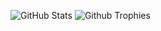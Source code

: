 ![GitHub Stats](https://github-readme-stats.vercel.app/api?username=mztriz&show_icons=true&include_all_commits&theme=dracula&show=prs_merged&custom_title=Ava's%20Stats) 
![Github Trophies](https://nirzak-trophies.vercel.app/?username=mztriz&theme=dracula&row=2&column=5&margin-h=2&margin-w=2&no-frame=true&count_private=true)
